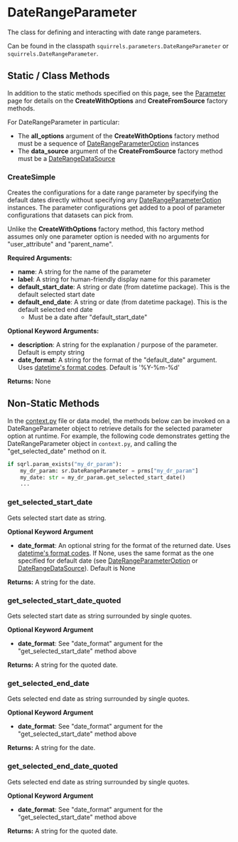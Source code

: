 # DateRangeParameter

The class for defining and interacting with date range parameters. 

Can be found in the classpath `squirrels.parameters.DateRangeParameter` or `squirrels.DateRangeParameter`.

## Static / Class Methods

In addition to the static methods specified on this page, see the [Parameter] page for details on the **CreateWithOptions** and **CreateFromSource** factory methods.

For DateRangeParameter in particular:
- The **all_options** argument of the **CreateWithOptions** factory method must be a sequence of [DateRangeParameterOption](../parameter_options/DateRangeParameterOption) instances
- The **data_source** argument of the **CreateFromSource** factory method must be a [DateRangeDataSource](../data_sources/DateRangeDataSource) 

### CreateSimple

Creates the configurations for a date range parameter by specifying the default dates directly without specifying any [DateRangeParameterOption](../parameter_options/DateRangeParameterOption) instances. The parameter configurations get added to a pool of parameter configurations that datasets can pick from.

Unlike the **CreateWithOptions** factory method, this factory method assumes only one parameter option is needed with no arguments for "user_attribute" and "parent_name".

**Required Arguments:**

- **name**: A string for the name of the parameter
- **label**: A string for human-friendly display name for this parameter
- **default_start_date**: A string or date (from datetime package). This is the default selected start date
- **default_end_date**: A string or date (from datetime package). This is the default selected end date
    - Must be a date after "default_start_date"

**Optional Keyword Arguments:**

- **description**: A string for the explanation / purpose of the parameter. Default is empty string
- **date_format**: A string for the format of the "default_date" argument. Uses [datetime's format codes](https://www.w3schools.com/python/gloss_python_date_format_codes.asp). Default is '%Y-%m-%d'

**Returns:** None

## Non-Static Methods

In the [context.py](../../../docs/topics/context) file or data model, the methods below can be invoked on a DateRangeParameter object to retrieve details for the selected parameter option at runtime. For example, the following code demonstrates getting the DateRangeParameter object in `context.py`, and calling the "get_selected_date" method on it.

```python
if sqrl.param_exists("my_dr_param"):
    my_dr_param: sr.DateRangeParameter = prms["my_dr_param"]
    my_date: str = my_dr_param.get_selected_start_date()
    ...
```

### get_selected_start_date

Gets selected start date as string.

**Optional Keyword Argument**

- **date_format**: An optional string for the format of the returned date. Uses [datetime's format codes](https://www.w3schools.com/python/gloss_python_date_format_codes.asp). If None, uses the same format as the one specified for default date (see [DateRangeParameterOption](../parameter_options/DateRangeParameterOption) or [DateRangeDataSource](../data_sources/DateRangeDataSource)). Default is None

**Returns:** A string for the date.

### get_selected_start_date_quoted

Gets selected start date as string surrounded by single quotes.

**Optional Keyword Argument**

- **date_format**: See "date_format" argument for the "get_selected_start_date" method above

**Returns:** A string for the quoted date.

### get_selected_end_date

Gets selected end date as string surrounded by single quotes.

**Optional Keyword Argument**

- **date_format**: See "date_format" argument for the "get_selected_start_date" method above

**Returns:** A string for the date.

### get_selected_end_date_quoted

Gets selected end date as string surrounded by single quotes.

**Optional Keyword Argument**

- **date_format**: See "date_format" argument for the "get_selected_start_date" method above

**Returns:** A string for the quoted date.


[Parameter]: ./Parameter